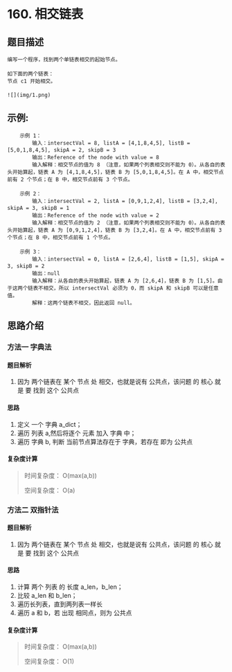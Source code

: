 # 160. 相交链表

## 题目描述

    编写一个程序，找到两个单链表相交的起始节点。

    如下面的两个链表：
    节点 c1 开始相交。

    ![](img/1.png)

## 示例:
```
    示例 1：
        输入：intersectVal = 8, listA = [4,1,8,4,5], listB = [5,0,1,8,4,5], skipA = 2, skipB = 3
        输出：Reference of the node with value = 8
        输入解释：相交节点的值为 8 （注意，如果两个列表相交则不能为 0）。从各自的表头开始算起，链表 A 为 [4,1,8,4,5]，链表 B 为 [5,0,1,8,4,5]。在 A 中，相交节点前有 2 个节点；在 B 中，相交节点前有 3 个节点。
         
    示例 2：
        输入：intersectVal = 2, listA = [0,9,1,2,4], listB = [3,2,4], skipA = 3, skipB = 1
        输出：Reference of the node with value = 2
        输入解释：相交节点的值为 2 （注意，如果两个列表相交则不能为 0）。从各自的表头开始算起，链表 A 为 [0,9,1,2,4]，链表 B 为 [3,2,4]。在 A 中，相交节点前有 3 个节点；在 B 中，相交节点前有 1 个节点。
     
    示例 3：
        输入：intersectVal = 0, listA = [2,6,4], listB = [1,5], skipA = 3, skipB = 2
        输出：null
        输入解释：从各自的表头开始算起，链表 A 为 [2,6,4]，链表 B 为 [1,5]。由于这两个链表不相交，所以 intersectVal 必须为 0，而 skipA 和 skipB 可以是任意值。
        解释：这两个链表不相交，因此返回 null。
```

## 思路介绍

### 方法一 字典法

#### 题目解析

1. 因为 两个链表在 某个 节点 处 相交，也就是说有 公共点，该问题 的 核心 就是 要 找到 这个 公共点

#### 思路

1. 定义 一个 字典 a_dict；
2. 遍历 列表 a,然后将逐个 元素 加入 字典 中；
3. 遍历 字典 b, 判断 当前节点算法存在于 字典，若存在 即为 公共点

#### 复杂度计算

> 时间复杂度： O(max(a,b))
> 
> 空间复杂度： O(a)

### 方法二 双指针法

#### 题目解析

1. 因为 两个链表在 某个 节点 处 相交，也就是说有 公共点，该问题 的 核心 就是 要 找到 这个 公共点

#### 思路

1. 计算 两个 列表 的 长度 a_len，b_len；
2. 比较 a_len 和 b_len；
3. 遍历长列表，直到两列表一样长
4. 遍历 a 和 b，若 出现 相同点，则为 公共点

#### 复杂度计算

> 时间复杂度： O(max(a,b))
> 
> 空间复杂度： O(1)
